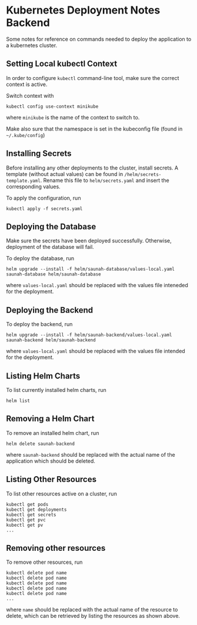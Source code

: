# Kubernetes Deployment Notes Backend

Some notes for reference on commands needed to deploy the application to a kubernetes cluster.


## Setting Local kubectl Context

In order to configure `kubectl` command-line tool, make sure the correct context is active.

Switch context with

```shell
kubectl config use-context minikube
```

where `minikube` is the name of the context to switch to.

Make also sure that the namespace is set in the kubeconfig file (found in `~/.kube/config`)

## Installing Secrets

Before installing any other deployments to the cluster, install secrets.
A template (without actual values) can be found in `/helm/secrets-template.yaml`. Rename this file to `helm/secrets.yaml` and insert the corresponding values.

To apply the configuration, run

```shell
kubectl apply -f secrets.yaml
```

## Deploying the Database

Make sure the secrets have been deployed successfully. Otherwise, deployment of the database will fail.

To deploy the database, run

```shell
helm upgrade --install -f helm/saunah-database/values-local.yaml saunah-database helm/saunah-database
```

where `values-local.yaml` should be replaced with the values file inteneded for the deployment.


## Deploying the Backend

To deploy the backend, run

```shell
helm upgrade --install -f helm/saunah-backend/values-local.yaml saunah-backend helm/saunah-backend
```

where `values-local.yaml` should be replaced with the values file intended for the deployment.


## Listing Helm Charts

To list currently installed helm charts, run

```shell
helm list
```

## Removing a Helm Chart

To remove an installed helm chart, run

```
helm delete saunah-backend
```

where `saunah-backend` should be replaced with the actual name of the application which should be deleted.


## Listing Other Resources

To list other resources active on a cluster, run

```
kubectl get pods
kubectl get deployments
kubectl get secrets
kubectl get pvc
kubectl get pv
...
```


## Removing other resources

To remove other resources, run

```shell
kubectl delete pod name
kubectl delete pod name
kubectl delete pod name
kubectl delete pod name
kubectl delete pod name
...
```

where `name` should be replaced with the actual name of the resource to delete, which can be retrieved by listing the resources as shown above.
